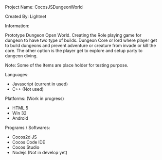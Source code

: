 Project Name: CocosJSDungeonWorld

Created By: Lightnet

Information: 

   Prototype Dungeon Open World. Creating the Role playing game for dungeon to have two type of builds.
Dungeon Core or lord where player get to build dungeons and prevent adventure or creature from invade 
or kill the core. The other option is the player get to explore and setup party to dungeon diving.

Note: Some of the Items are place holder for testing purpose.

Languages: 
 * Javascript (current in used)
 * C++ (Not used)
 
Platforms: (Work in progress)
 * HTML 5
 * Win 32
 * Android 

Programs / Softwares:
 * Cocos2d JS
  * Cocos Code IDE
  * Cocos Studio
 * Nodejs (Not in develop yet)
 